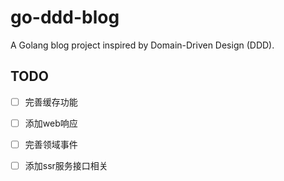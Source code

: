 # go-ddd-blog

A Golang blog project inspired by Domain-Driven Design (DDD).

## TODO

- [ ] 完善缓存功能
- [ ] 添加web响应
- [ ] 完善领域事件
- [ ] 添加ssr服务接口相关

